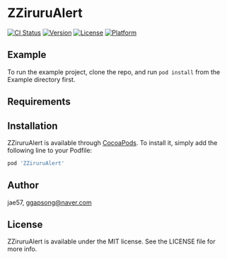 # ZZiruruAlert

[![CI Status](https://img.shields.io/travis/jae57/ZZiruruAlert.svg?style=flat)](https://travis-ci.org/jae57/ZZiruruAlert)
[![Version](https://img.shields.io/cocoapods/v/ZZiruruAlert.svg?style=flat)](https://cocoapods.org/pods/ZZiruruAlert)
[![License](https://img.shields.io/cocoapods/l/ZZiruruAlert.svg?style=flat)](https://cocoapods.org/pods/ZZiruruAlert)
[![Platform](https://img.shields.io/cocoapods/p/ZZiruruAlert.svg?style=flat)](https://cocoapods.org/pods/ZZiruruAlert)

## Example

To run the example project, clone the repo, and run `pod install` from the Example directory first.

## Requirements

## Installation

ZZiruruAlert is available through [CocoaPods](https://cocoapods.org). To install
it, simply add the following line to your Podfile:

```ruby
pod 'ZZiruruAlert'
```

## Author

jae57, ggapsong@naver.com

## License

ZZiruruAlert is available under the MIT license. See the LICENSE file for more info.
